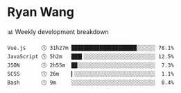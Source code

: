 # Ryan Wang

 <!-- waka-box start -->
📊 Weekly development breakdown
```text
Vue.js     🕓 31h27m █████████████████████░░░░░░ 78.1%
JavaScript 🕓 5h2m   ███▍░░░░░░░░░░░░░░░░░░░░░░░ 12.5%
JSON       🕓 2h55m  █▉░░░░░░░░░░░░░░░░░░░░░░░░░  7.3%
SCSS       🕓 26m    ▎░░░░░░░░░░░░░░░░░░░░░░░░░░  1.1%
Bash       🕓 9m     ░░░░░░░░░░░░░░░░░░░░░░░░░░░  0.4%
```
<!-- Powered by https://github.com/YouEclipse/waka-box-go . -->
<!-- waka-box end -->